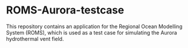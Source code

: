 # ROMS-Aurora-testcase
This repository contains an application for the Regional Ocean Modelling System (ROMS), which is used as a test case for simulating the Aurora hydrothermal vent field.
